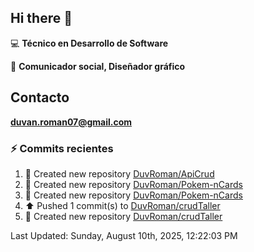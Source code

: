 ## Hi there 👋

:computer: **Técnico en Desarrollo de Software**

:pencil: **Comunicador social, Diseñador gráfico**

## Contacto

**<duvan.roman07@gmail.com>**

### :zap: Commits recientes
<!--RECENT_ACTIVITY:start-->
1. 📔 Created new repository [DuvRoman/ApiCrud](https://github.com/DuvRoman/ApiCrud)<br>
2. 📔 Created new repository [DuvRoman/Pokem-nCards](https://github.com/DuvRoman/Pokem-nCards)<br>
3. 📔 Created new repository [DuvRoman/Pokem-nCards](https://github.com/DuvRoman/Pokem-nCards)<br>
4. ⬆️ Pushed 1 commit(s) to [DuvRoman/crudTaller](https://github.com/DuvRoman/crudTaller)<br>
5. 📔 Created new repository [DuvRoman/crudTaller](https://github.com/DuvRoman/crudTaller)<br>
<!--RECENT_ACTIVITY:end-->
<!--RECENT_ACTIVITY:last_update-->
Last Updated: Sunday, August 10th, 2025, 12:22:03 PM
<!--RECENT_ACTIVITY:last_update_end-->
